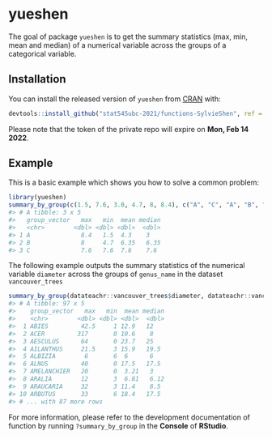 
<!-- README.md is generated from README.Rmd. Please edit that file -->

# yueshen

<!-- badges: start -->
<!-- badges: end -->

The goal of package `yueshen` is to get the summary statistics (max,
min, mean and median) of a numerical variable across the groups of a
categorical variable.

## Installation

You can install the released version of `yueshen` from
[CRAN](https://CRAN.R-project.org) with:

``` r
devtools::install_github("stat545ubc-2021/functions-SylvieShen", ref = "0.1.1", auth_token = "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")
```

Please note that the token of the private repo will expire on **Mon, Feb
14 2022**.

## Example

This is a basic example which shows you how to solve a common problem:

``` r
library(yueshen)
summary_by_group(c(1.5, 7.6, 3.0, 4.7, 8, 8.4), c("A", "C", "A", "B", "B", "A"))
#> # A tibble: 3 x 5
#>   group_vector   max   min  mean median
#>   <chr>        <dbl> <dbl> <dbl>  <dbl>
#> 1 A              8.4   1.5  4.3    3   
#> 2 B              8     4.7  6.35   6.35
#> 3 C              7.6   7.6  7.6    7.6
```

The following example outputs the summary statistics of the numerical
variable `diameter` across the groups of `genus_name` in the dataset
`vancouver_trees`

``` r
summary_by_group(datateachr::vancouver_trees$diameter, datateachr::vancouver_trees$genus_name)
#> # A tibble: 97 x 5
#>    group_vector   max   min  mean median
#>    <chr>        <dbl> <dbl> <dbl>  <dbl>
#>  1 ABIES         42.5     1 12.9   12   
#>  2 ACER         317       0 10.6    8   
#>  3 AESCULUS      64       0 23.7   25   
#>  4 AILANTHUS     21.5     3 15.9   19.5 
#>  5 ALBIZIA        6       6  6      6   
#>  6 ALNUS         40       0 17.5   17.5 
#>  7 AMELANCHIER   20       0  3.21   3   
#>  8 ARALIA        12       3  6.81   6.12
#>  9 ARAUCARIA     32       3 11.4    8.5 
#> 10 ARBUTUS       33       6 18.4   17.5 
#> # ... with 87 more rows
```

For more information, please refer to the development documentation of
function by running `?summary_by_group` in the **Console** of
**RStudio**.

